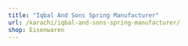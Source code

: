 ```yaml
---
title: "Iqbal And Sons Spring Manufacturer"
url: /karachi/iqbal-and-sons-spring-manufacturer/
shop: Eisenwaren
---
```

